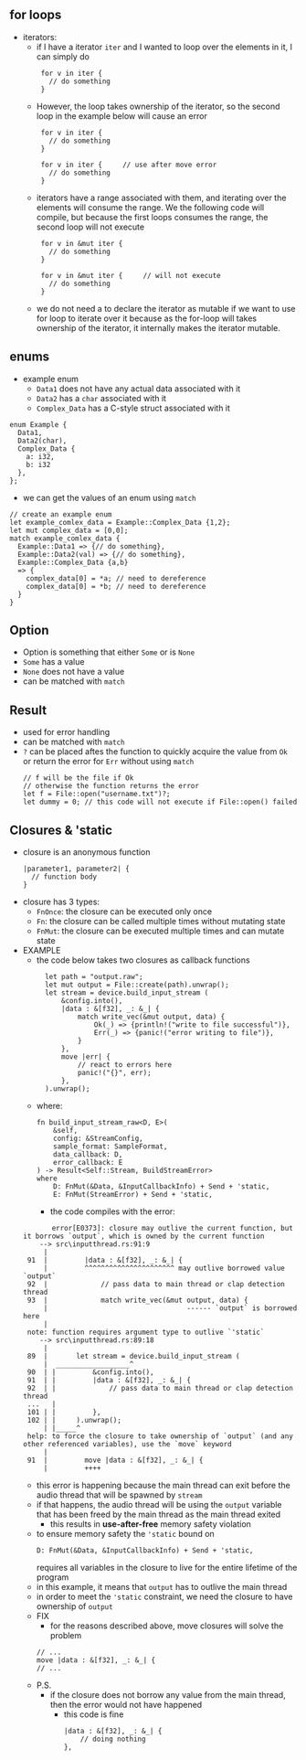 ## for loops
* iterators:
  * if I have a iterator ```iter``` and I wanted to loop over the elements in 
    it, I can simply do
    ```
     for v in iter {
       // do something
     }
    ```
  * However, the loop takes ownership of the iterator, so the second loop in 
    the example below will cause an error
    ```
     for v in iter {
       // do something
     }

     for v in iter {     // use after move error
       // do something
     }
    ```
  * iterators have a range associated with them, and iterating over the 
    elements will consume the range. We the following code will compile, but 
    because the first loops consumes the range, the second loop will not 
    execute
    ```
     for v in &mut iter {
       // do something
     }

     for v in &mut iter {     // will not execute
       // do something
     }
    ```
  * we do not need a to declare the iterator as mutable if we want to use
    for loop to iterate over it because as the for-loop will takes ownership
    of the iterator, it internally makes the iterator mutable.
    
## enums
  * example enum
    * ```Data1``` does not have any actual data associated with it
    * ```Data2``` has a ```char``` associated with it
    * ```Complex_Data``` has a C-style struct associated with it 
  ```
  enum Example {
    Data1,
    Data2(char),
    Complex_Data {
      a: i32,
      b: i32
    },
  };
  ```
  * we can get the values of an enum using ```match```
  ```
  // create an example enum
  let example_comlex_data = Example::Complex_Data {1,2}; 
  let mut complex_data = [0,0];
  match example_comlex_data {
    Example::Data1 => {// do something},
    Example::Data2(val) => {// do something},
    Example::Complex_Data {a,b} 
    => {
      complex_data[0] = *a; // need to dereference
      complex_data[0] = *b; // need to dereference
    }
  }
  ```

## Option
  * Option is something that either ```Some``` or is ```None```
  * ```Some``` has a value
  * ```None``` does not have a value
  * can be matched with ```match``` 

## Result
  * used for error handling 
  * can be matched with ```match```
  * ```?``` can be placed aftes the function to quickly acquire the value 
    from ```Ok``` or return the error for ```Err``` without using ```match```
    ```
    // f will be the file if Ok 
    // otherwise the function returns the error 
    let f = File::open("username.txt")?;
    let dummy = 0; // this code will not execute if File::open() failed
    ```
## Closures & 'static
  * closure is an anonymous function
    ```
    |parameter1, parameter2| {
      // function body  
    }
    ```
  * closure has 3 types:
    * ```FnOnce```: the closure can be executed only once
    * ```Fn```: the closure can be called multiple times without mutating state
    * ```FnMut```: the closure can be executed multiple times and can 
                    mutate state
  * EXAMPLE
    * the code below takes two closures as callback functions 
      ```
        let path = "output.raw";
        let mut output = File::create(path).unwrap();
        let stream = device.build_input_stream (
            &config.into(),
            |data : &[f32], _: &_| {
                match write_vec(&mut output, data) {
                    Ok(_) => {println!("write to file successful")}, 
                    Err(_) => {panic!("error writing to file")},
                }
            }, 
            move |err| {
                // react to errors here
                panic!("{}", err);
            },
        ).unwrap();
      ```
    * where:
      ```
      fn build_input_stream_raw<D, E>(
          &self,
          config: &StreamConfig,
          sample_format: SampleFormat,
          data_callback: D,
          error_callback: E
      ) -> Result<Self::Stream, BuildStreamError>
      where
          D: FnMut(&Data, &InputCallbackInfo) + Send + 'static,
          E: FnMut(StreamError) + Send + 'static,  
       ```
      * the code compiles with the error:
     ```
            error[E0373]: closure may outlive the current function, but it borrows `output`, which is owned by the current function
         --> src\inputthread.rs:91:9
          |
      91  |         |data : &[f32], _: &_| {
          |         ^^^^^^^^^^^^^^^^^^^^^^ may outlive borrowed value `output`
      92  |             // pass data to main thread or clap detection thread
      93  |             match write_vec(&mut output, data) {
          |                                  ------ `output` is borrowed here
          |
      note: function requires argument type to outlive `'static`
         --> src\inputthread.rs:89:18
          |
      89  |       let stream = device.build_input_stream (
          |  __________________^
      90  | |         &config.into(),
      91  | |         |data : &[f32], _: &_| {
      92  | |             // pass data to main thread or clap detection thread
      ...   |
      101 | |         },
      102 | |     ).unwrap();
          | |_____^
      help: to force the closure to take ownership of `output` (and any other referenced variables), use the `move` keyword
          |
      91  |         move |data : &[f32], _: &_| {
          |         ++++
      ```
      * this error is happening because the main thread can exit before the 
        audio thread that will be spawned by ```stream```
      * if that happens, the audio thread will be using the ```output``` variable 
        that has been freed by the main thread as the main thread exited
        * this results in **use-after-free** memory safety violation
      * to ensure memory safety the ```'static``` bound on 
        ```
        D: FnMut(&Data, &InputCallbackInfo) + Send + 'static,
        ```
        requires all variables in the closure to live for the entire lifetime 
        of the program
      * in this example, it means that ```output``` has to outlive the main 
        thread
      * in order to meet the ```'static``` constraint, we need the closure to 
        have ownership of ```output```
      * FIX
        * for the reasons described above, move closures will solve the problem
        ```
        // ...
        move |data : &[f32], _: &_| {
        // ...
        ```
      * P.S. 
        * if the closure does not borrow any value from the main thread, then
          the error would not have happened
          * this code is fine
            ```
            |data : &[f32], _: &_| {
                // doing nothing
            }, 
            ```
